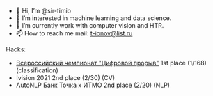 - 👋 Hi, I’m @sir-timio
- 👀 I’m interested in machine learning and data science.
- 🌱 I’m currently work with computer vision and HTR.
- 📫 How to reach me 
            mail: t-ionov@list.ru


Hacks:
- [Всероссийский чемпионат "Цифровой прорыв"](https://lk.hacks-ai.ru/758467/champ/885303) 1st place (1/168) (classification)
- Ivision 2021 2nd place (2/30) (CV)
- AutoNLP Банк Точка х ИТМО 2nd place (2/20) (NLP)
<!---
sir-timio/sir-timio is a ✨ special ✨ repository because its `README.md` (this file) appears on your GitHub profile.
You can click the Preview link to take a look at your changes.
--->

